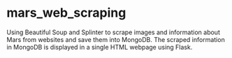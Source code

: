 # mars_web_scraping
Using Beautiful Soup and Splinter to scrape images and information about Mars from websites and save them into MongoDB. The scraped information in MongoDB is displayed in a single HTML webpage using Flask.
